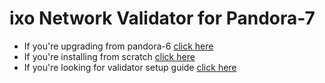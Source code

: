 # ixo Network Validator for Pandora-7

- If you're upgrading from pandora-6 [click here](./README_UPGRADE.md)
- If you're installing from scratch [click here](./README_INSTALL.md)
- If you're looking for validator setup guide [click here](./README_CONFIG.md)
